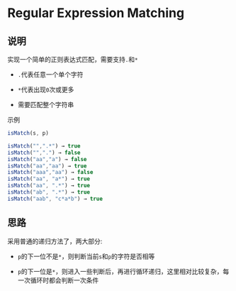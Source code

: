 # Regular Expression Matching

## 说明

实现一个简单的正则表达式匹配，需要支持`.`和`*`

- `.`代表任意一个单个字符

- `*`代表出现`0`次或更多

- 需要匹配整个字符串

示例

```js
isMatch(s, p)

isMatch("",".*") → true
isMatch("",".") → false
isMatch("aa","a") → false
isMatch("aa","aa") → true
isMatch("aaa","aa") → false
isMatch("aa", "a*") → true
isMatch("aa", ".*") → true
isMatch("ab", ".*") → true
isMatch("aab", "c*a*b") → true
```

## 思路

采用普通的递归方法了，两大部分:

- `p`的下一位不是`*`，则判断当前`s`和`p`的字符是否相等

- `p`的下一位是`*`，则进入一些判断后，再进行循环递归，这里相对比较复杂，每一次循环时都会判断一次条件